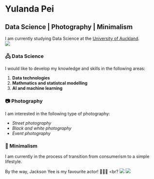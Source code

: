 # Yulanda Pei
## Data Science | Photography | Minimalism

I am currently studying Data Science at the [University of Auckland](https://www.auckland.ac.nz). <br>
![](https://wun.ac.uk/wp-content/uploads/UOA-HC-RGB.png)



### 🖧 Data Science
I would like to develop my knowledge and skills in the following areas: <br>
1. **Data technologies**
2. **Mathmatics and statistcal modelling**
3. **AI and machine learning**

### 📷 Photography
I am interested in the following type of photography:
* _Street photography_
* _Black and white photography_
* _Event photography_

### 🖤 Minimalism
I am currently in the process of transition from consumerism to a simple lifestyle.

By the way, Jackson Yee is my favourite actor! 🖤🖤🖤 <br?
![](https://wx4.sinaimg.cn/orj360/006VJhk2ly1h38u2qnsgxj30xc14nqv5.jpg)
![](https://wx3.sinaimg.cn/orj360/006VJhk2ly1h38u2t3cd1j30xc14ne81.jpg)

